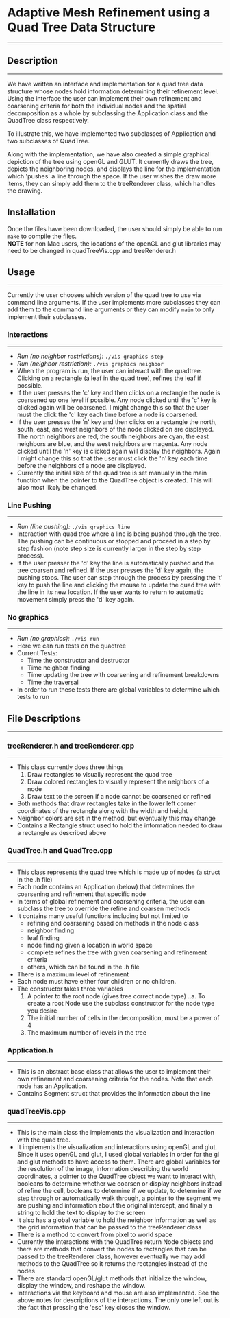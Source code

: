 # Adaptive Mesh Refinement using a Quad Tree Data Structure
---

## Description
---

We have written an interface and implementation for a quad tree data structure
whose nodes hold information determining their refinement level.  
Using the interface the user can implement their own refinement and coarsening
criteria for both the individual nodes and the spatial decomposition as a whole
by subclassing the Application class and the QuadTree class respectively.  

To illustrate this, we have implemented two subclasses of Application and two
subclasses of QuadTree.

Along with the implementation, we have also created a simple graphical depiction
of the tree using openGL and GLUT. It currently draws the tree, depicts the
neighboring nodes, and displays the line for the implementation which 'pushes' a
line through the space.  If the user wishes the draw more items, they can simply
add them to the treeRenderer class, which handles the drawing.

## Installation
Once the files have been downloaded, the user should simply be able to run
`make` to compile the files.  
**NOTE** for non Mac users, the locations of the openGL and glut libraries may
need to be changed in quadTreeVis.cpp and treeRenderer.h

## Usage
---

Currently the user chooses which version of the quad tree to use via command
line arguments.  If the user implements more subclasses they can add them to the
command line arguments or they can modify `main` to only implement their
subclasses.

### Interactions
---

* _Run (no neighbor restrictions):_ `./vis graphics step`
* _Run (neighbor restriction):_ `./vis graphics neighbor`
* When the program is run, the user can interact with the quadtree. Clicking on a rectangle (a leaf in the quad tree), refines the leaf if possible.
* If the user presses the 'c' key and then clicks on a rectangle the node is coarsened up one level if possible. Any node clicked until the 'c' key is clicked again will be coarsened.  I might change this so that the user must the click the 'c' key each time before a node is coarsened.
* If the user presses the 'n' key and then clicks on a rectangle the north, south, east, and west neighbors of the node clicked on are displayed.  The north neighbors are red, the south neighbors are cyan, the east neighbors are blue, and the west neighbors are magenta.  Any node clicked until the 'n' key is clicked again will display the neighbors.  Again I might change this so that the user must click the 'n' key each time before the neighbors of a node are displayed. 
* Currently the initial size of the quad tree is set manually in the main function when the pointer to the QuadTree object is created.  This will also most likely be changed. 

### Line Pushing
---

* _Run (line pushing):_ `./vis graphics line`
* Interaction with quad tree where a line is being pushed through the tree.  The pushing can be continuous or stopped and proceed in a step by step fashion (note step size is currently larger in the step by step process).
* If the user presser the 'd' key the line is automatically pushed and the tree coarsen and refined.  If the user presses the 'd' key again, the pushing stops.  The user can step through the process by pressing the 't' key to push the line and clicking the mouse to update the quad tree with the line in its new location.  If the user wants to return to automatic movement simply press the 'd' key again.

### No graphics
---

* _Run (no graphics):_ `./vis run`
* Here we can run tests on the quadtree
* Current Tests: 
	* Time the constructor and destructor
	* Time neighbor finding
	* Time updating the tree with coarsening and refinement breakdowns
	* Time the traversal
* In order to run these tests there are global variables to determine which
  tests to run

## File Descriptions
---

### treeRenderer.h and treeRenderer.cpp
---

* This class currently does three things
	1. Draw rectangles to visually represent the quad tree
 	2. Draw colored rectangles to visually represent the neighbors of a node
  	3. Draw text to the screen if a node cannot be coarsened or refined
* Both methods that draw rectangles take in the lower left corner coordinates of the rectangle along with the width and height
* Neighbor colors are set in the method, but eventually this may change
* Contains a Rectangle struct used to hold the information needed to draw a rectangle as described above

### QuadTree.h and QuadTree.cpp
---
 
* This class represents the quad tree which is made up of nodes (a struct in the .h file)
* Each node contains an Application (below) that determines the coarsening and
  refinement that specific node
* In terms of global refinement and coarsening criteria, the user can subclass
  the tree to override the refine and coarsen methods
* It contains many useful functions including but not limited to
	* refining and coarsening based on methods in the node class
	* neighbor finding
	* leaf finding
	* node finding given a location in world space
	* complete refines the tree with given coarsening and refinement criteria
	* others, which can be found in the .h file
* There is a maximum level of refinement
* Each node must have either four children or no children.  
* The constructor takes three variables 
	1. A pointer to the root node (gives tree correct node type)
		..a. To create a root Node use the subclass constructor for the node type you desire
	2. The initial number of cells in the decomposition, must be a power of 4
	3. The maximum number of levels in the tree

###  Application.h
---

* This is an abstract base class that allows the user to implement their own
  refinement and coarsening criteria for the nodes.  Note that each node has an
Application.
* Contains Segment struct that provides the information about the line
 	
###  quadTreeVis.cpp
---

* This is the main class the implements the visualization and interaction with the quad tree.
* It implements the visualization and interactions using openGL and glut.  Since it uses openGL and glut, I used global variables in order for the gl and glut methods to have access to them.  There are global variables for the resolution of the image, information describing the world coordinates, a pointer to the QuadTree object we want to interact with, booleans to determine whether we coarsen or display neighbors instead of refine the cell, booleans to determine if we update, to determine if we step through or automatically walk through, a pointer to the segment we are pushing and information about the original intercept, and finally a string to hold the text to display to the screen
* It also has a global variable to hold the neighbor information as well as the grid information that can be passed to the treeRenderer class
* There is a method to convert from pixel to world space
* Currently the interactions with the QuadTree return Node objects and there are methods that convert the nodes to rectangles that can be passed to the treeRenderer class, however eventually we may add methods to the QuadTree so it returns the rectangles instead of the nodes
* There are standard openGL/glut methods that initialize the window, display the window, and reshape the window.
* Interactions via the keyboard and mouse are also implemented.  See the above notes for descriptions of the interactions.  The only one left out is the fact that pressing the 'esc' key closes the window.
